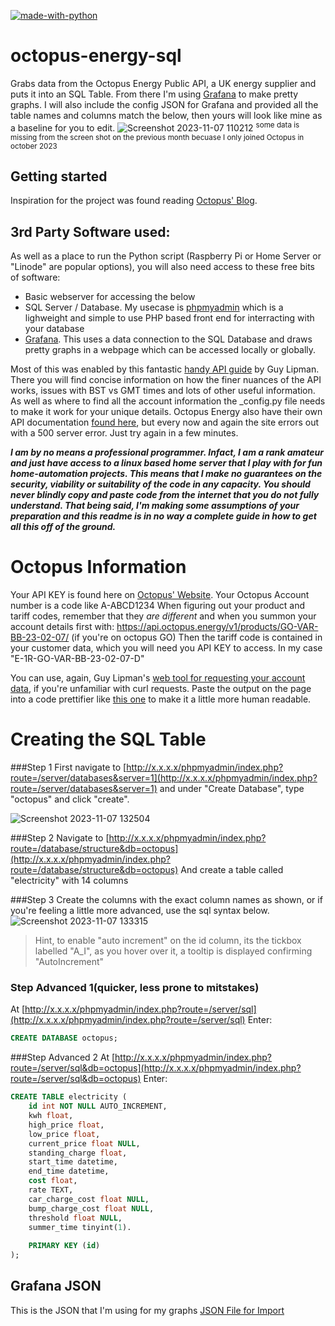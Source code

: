 
[![made-with-python](https://img.shields.io/badge/Made%20with-Python-1f425f.svg)](https://www.python.org/)
# octopus-energy-sql
Grabs data from the Octopus Energy Public API, a UK energy supplier and puts it into an SQL Table.
From there I'm using [Grafana](https://grafana.com/docs/grafana/latest/setup-grafana/installation/) to make pretty graphs. I will also include the config JSON for Grafana and provided all the table names and columns match the below, then yours will look like mine as a baseline for you to edit.
![Screenshot 2023-11-07 110212](https://github.com/milkandbourbons/octopus-energy-sql/assets/47081499/0f17c430-3cb8-4cbe-92a3-f225267fe566)
<sup>some data is missing from the screen shot on the previous month becuase I only joined Octopus in october 2023</sup>
## Getting started
Inspiration for the project was found reading [Octopus' Blog](https://octopus.energy/blog/agile-smart-home-diy/).

## 3rd Party Software used:
As well as a place to run the Python script (Raspberry Pi or Home Server or "Linode" are popular options), you will also need access to these free bits of software:
- Basic webserver for accessing the below
- SQL Server / Database. My usecase is [phpmyadmin](https://www.phpmyadmin.net/) which is a lighweight and simple to use PHP based front end for interracting with your database
- [Grafana](https://grafana.com/grafana/). This uses a data connection to the SQL Database and draws pretty graphs in a webpage which can be accessed locally or globally. 

Most of this was enabled by this fantastic [handy API guide](https://www.guylipman.com/octopus/api_guide.html) by Guy Lipman.
There you will find concise information on how the finer nuances of the API works, issues with BST vs GMT times and lots of other useful information. 
As well as where to find all the account information the _config.py file needs to make it work for your unique details.
Octopus Energy also have their own API documentation [found here](https://developer.octopus.energy/docs/api/), but every now and again the site errors out with a 500 server error. Just try again in a few minutes.

***I am by no means a professional programmer. Infact, I am a rank amateur and just have access to a linux based home server that I play with for fun home-automation projects.
This means that I make no guarantees on the security, viability or suitability of the code in any capacity. You should never blindly copy and paste code from the internet that you do not fully understand.
That being said, I'm making some assumptions of your preparation and this readme is in no way a complete guide in how to get all this off of the ground.***

# Octopus Information
Your API KEY is found here on [Octopus' Website](https://octopus.energy/dashboard/new/accounts/personal-details/api-access).
Your Octopus Account number is a code like A-ABCD1234
When figuring out your product and tariff codes, remember that they _are different_ and when you summon your account details first with:
https://api.octopus.energy/v1/products/GO-VAR-BB-23-02-07/ (if you're on octopus GO)
Then the tariff code is contained in your customer data, which you will need you API KEY to access.
In my case "E-1R-GO-VAR-BB-23-02-07-D"

You can use, again, Guy Lipman's [web tool for requesting your account data](https://www.guylipman.com/octopus/generic.html), if you're unfamiliar with curl requests. 
Paste the output on the page into a code prettifier like [this one](https://jsonbeautifier.org/) to make it a little more human readable.

# Creating the SQL Table
###Step 1
First navigate to [http://x.x.x.x/phpmyadmin/index.php?route=/server/databases&server=1](http://x.x.x.x/phpmyadmin/index.php?route=/server/databases&server=1)
and under "Create Database", type "octopus" and click "create".

![Screenshot 2023-11-07 132504](https://github.com/milkandbourbons/octopus-energy-sql/assets/47081499/1f81e26c-6854-44e1-acda-fc1eda45c2aa)

###Step 2
Navigate to [http://x.x.x.x/phpmyadmin/index.php?route=/database/structure&db=octopus](http://x.x.x.x/phpmyadmin/index.php?route=/database/structure&db=octopus)
And create a table called "electricity" with 14 columns

###Step 3
Create the columns with the exact column names as shown, or if you're feeling a little more advanced, use the sql syntax below.
![Screenshot 2023-11-07 133315](https://github.com/milkandbourbons/octopus-energy-sql/assets/47081499/9a8fc1aa-9233-47df-be29-270aff1cb881)
>Hint, to enable "auto increment" on the id column, its the tickbox labelled "A_I", as you hover over it, a tooltip is displayed confirming "AutoIncrement"

### Step Advanced 1(quicker, less prone to mitstakes)
At [http://x.x.x.x/phpmyadmin/index.php?route=/server/sql](http://x.x.x.x/phpmyadmin/index.php?route=/server/sql)
Enter:
``` sql
CREATE DATABASE octopus;
```
###Step Advanced 2
At [http://x.x.x.x/phpmyadmin/index.php?route=/server/sql&db=octopus](http://x.x.x.x/phpmyadmin/index.php?route=/server/sql&db=octopus)
Enter:
``` sql
CREATE TABLE electricity (
    id int NOT NULL AUTO_INCREMENT,
    kwh float,
    high_price float,
    low_price float,
    current_price float NULL,
    standing_charge float,
    start_time datetime,
    end_time datetime,
    cost float,
    rate TEXT,
    car_charge_cost float NULL,
    bump_charge_cost float NULL,
    threshold float NULL,
    summer_time tinyint(1).
    
    PRIMARY KEY (id)
);
```
## Grafana JSON
This is the JSON that I'm using for my graphs
[JSON File for Import](https://github.com/milkandbourbons/octopus-energy-sql/blob/main/grafana_graphs.json)

